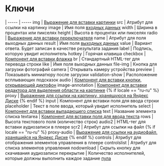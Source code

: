 # Ключи

 |
----- | -----
img | [Выражение для вставки картинки](t-components/img.md)
src | Атрибут для ссылки на картинку
image | Имя поля [входных данных](../../glossary.md#input-output-data-ru)
width | Ширина в процентах или пикселях
height | Высота в процентах или пикселях
radio | [Выражение для вставки переключателя](t-components/radiobuttons.md)
name | Атрибут для поля выходных данных
result | Имя поля [выходных данных](../../glossary.md#input-output-data-ru)
value | Вариант ответа. Будет записан в качестве результата задания
label | Подпись, которую увидит исполнитель
hotkey | Горячая клавиша
checkbox | [Компонент для вставки флажка](t-components/checkboxes.md)
br | Стандартный HTML-тег для перевода строки
like | Имя поля выходных данных
file-img | Кнопка для загрузки фотографий
camera | Открывать камеру устройства
preview | Показывать миниатюру после загрузки
validation-show | Расположение всплывающих подсказок
audio | [Компонент для вставки кнопки, открывающей диктофон](t-components/upload-audio.md)
image-annotation | [Компонент для вставки редактора для выделения области на картинке](t-components/image-annotation.md)
 {% if locale == "ru-ru" %}
proxy | [Выражение для ссылки на картинку, хранящуюся на Яндекс Диске](prepare-data.md)
{% endif %}
input | Компонент для вставки поля для ввода строки
placeholder | Текст в поле ввода, который увидит исполнитель
select | [Компонент для вставки выпадающего списка](t-components/list.md)
text | Название элемента списка
textarea | [Компонент для вставки поля для ввода текста](t-components/text.md)
rows | Высота текстового поля (количество строк)
audio2 | HTML-тег для вставки аудиозаписи в плеере
scr2 | Атрибут для ссылки на файл
 {% if locale == "ru-ru" %}
proxy-audio | [Выражение для ссылки на аудиофайл, хранящийся на Яндекс Диске](prepare-data.md)
{% endif %}
controls | Атрибут для отображения элементов управления в плеере
controlslist | Атрибут для списка элементов управления
nodownload | Скрыть кнопку для скачивания аудиозаписи
перекрытие | Количество исполнителей, которые должны выполнить каждое задание [пула](../../glossary.md#pool-ru)
